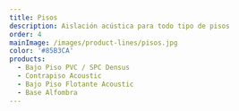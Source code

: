 ```yaml
---
title: Pisos
description: Aislación acústica para todo tipo de pisos
order: 4
mainImage: /images/product-lines/pisos.jpg
color: '#85B3CA'
products:
  - Bajo Piso PVC / SPC Densus
  - Contrapiso Acoustic
  - Bajo Piso Flotante Acoustic
  - Base Alfombra
---
```

